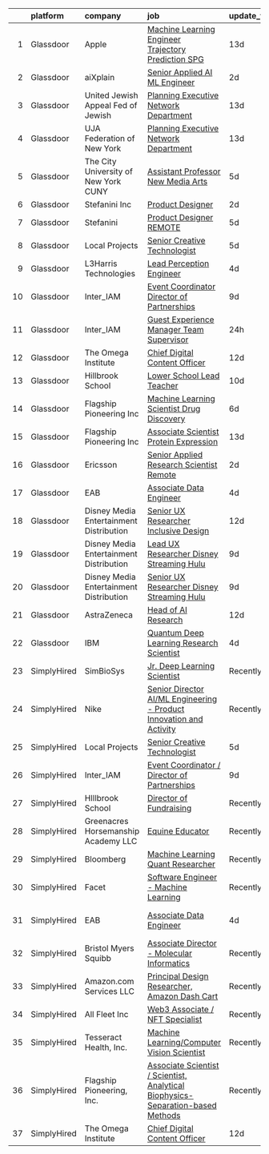 

|    | platform    | company                                   | job                                                                                                                                                                                                                                                                                                                                                                                                                                                                                                                                                                                                                                                                                                                                                                                                                                                                                                                                                                                                                                                                                                                                                                                                                                                                                                                                                | update_time   | location                    |
|---:|:------------|:------------------------------------------|:---------------------------------------------------------------------------------------------------------------------------------------------------------------------------------------------------------------------------------------------------------------------------------------------------------------------------------------------------------------------------------------------------------------------------------------------------------------------------------------------------------------------------------------------------------------------------------------------------------------------------------------------------------------------------------------------------------------------------------------------------------------------------------------------------------------------------------------------------------------------------------------------------------------------------------------------------------------------------------------------------------------------------------------------------------------------------------------------------------------------------------------------------------------------------------------------------------------------------------------------------------------------------------------------------------------------------------------------------|:--------------|:----------------------------|
|  1 | Glassdoor   | Apple                                     | [Machine Learning Engineer  Trajectory Prediction   SPG](https://www.glassdoor.com/partner/jobListing.htm?pos=119&ao=1136043&s=58&guid=000001825834ebb98275447bd78d0f16&src=GD_JOB_AD&t=SR&vt=w&cs=1_38ade66c&cb=1659337239789&jobListingId=1008011764350&jrtk=3-0-1g9c39qvaj4jj801-1g9c39qvp20hl000-4d96d8ef89e83ede-)                                                                                                                                                                                                                                                                                                                                                                                                                                                                                                                                                                                                                                                                                                                                                                                                                                                                                                                                                                                                                            | 13d           | Cupertino, CA               |
|  2 | Glassdoor   | aiXplain                                  | [Senior Applied AI ML Engineer](https://www.glassdoor.com/partner/jobListing.htm?pos=121&ao=1136043&s=58&guid=000001825834ebb98275447bd78d0f16&src=GD_JOB_AD&t=SR&vt=w&ea=1&cs=1_9d3790c5&cb=1659337239789&jobListingId=1008038685125&jrtk=3-0-1g9c39qvaj4jj801-1g9c39qvp20hl000-3f31e0067b9412fb-)                                                                                                                                                                                                                                                                                                                                                                                                                                                                                                                                                                                                                                                                                                                                                                                                                                                                                                                                                                                                                                                | 2d            | Remote                      |
|  3 | Glassdoor   | United Jewish Appeal Fed of Jewish        | [Planning Executive  Network Department](https://www.glassdoor.com/partner/jobListing.htm?pos=102&ao=1136043&s=58&guid=000001825834ebb98275447bd78d0f16&src=GD_JOB_AD&t=SR&vt=w&cs=1_fb23775e&cb=1659337239785&jobListingId=1008012498594&jrtk=3-0-1g9c39qvaj4jj801-1g9c39qvp20hl000-827eec7eb3315568-)                                                                                                                                                                                                                                                                                                                                                                                                                                                                                                                                                                                                                                                                                                                                                                                                                                                                                                                                                                                                                                            | 13d           | New York, NY                |
|  4 | Glassdoor   | UJA Federation of New York                | [Planning Executive  Network Department](https://www.glassdoor.com/partner/jobListing.htm?pos=105&ao=1136043&s=58&guid=000001825834ebb98275447bd78d0f16&src=GD_JOB_AD&t=SR&vt=w&cs=1_665688ab&cb=1659337239785&jobListingId=1008012544382&jrtk=3-0-1g9c39qvaj4jj801-1g9c39qvp20hl000-58ad51c3a85b4340-)                                                                                                                                                                                                                                                                                                                                                                                                                                                                                                                                                                                                                                                                                                                                                                                                                                                                                                                                                                                                                                            | 13d           | New York, NY                |
|  5 | Glassdoor   | The City University of New York  CUNY     | [Assistant Professor   New Media Arts](https://www.glassdoor.com/partner/jobListing.htm?pos=115&ao=1136043&s=58&guid=000001825834ebb98275447bd78d0f16&src=GD_JOB_AD&t=SR&vt=w&cs=1_1d676185&cb=1659337239789&jobListingId=1008031493208&jrtk=3-0-1g9c39qvaj4jj801-1g9c39qvp20hl000-d56436d2363f2359-)                                                                                                                                                                                                                                                                                                                                                                                                                                                                                                                                                                                                                                                                                                                                                                                                                                                                                                                                                                                                                                              | 5d            | New York, NY                |
|  6 | Glassdoor   | Stefanini  Inc                            | [Product Designer](https://www.glassdoor.com/partner/jobListing.htm?pos=122&ao=1136043&s=58&guid=000001825834ebb98275447bd78d0f16&src=GD_JOB_AD&t=SR&vt=w&ea=1&cs=1_00488498&cb=1659337239790&jobListingId=1008038923230&jrtk=3-0-1g9c39qvaj4jj801-1g9c39qvp20hl000-b62e7cf51b4378be-)                                                                                                                                                                                                                                                                                                                                                                                                                                                                                                                                                                                                                                                                                                                                                                                                                                                                                                                                                                                                                                                             | 2d            | Dearborn, MI                |
|  7 | Glassdoor   | Stefanini                                 | [Product Designer   REMOTE](https://www.glassdoor.com/partner/jobListing.htm?pos=114&ao=1136043&s=58&guid=000001825834ebb98275447bd78d0f16&src=GD_JOB_AD&t=SR&vt=w&ea=1&cs=1_2a145e26&cb=1659337239788&jobListingId=1008031185723&jrtk=3-0-1g9c39qvaj4jj801-1g9c39qvp20hl000-603b02cc24df940a-)                                                                                                                                                                                                                                                                                                                                                                                                                                                                                                                                                                                                                                                                                                                                                                                                                                                                                                                                                                                                                                                    | 5d            | Remote                      |
|  8 | Glassdoor   | Local Projects                            | [Senior Creative Technologist](https://www.glassdoor.com/partner/jobListing.htm?pos=101&ao=1110586&s=58&guid=000001825834ebb98275447bd78d0f16&src=GD_JOB_AD&t=SR&vt=w&cs=1_5e8c2eb8&cb=1659337239785&jobListingId=1008030766533&cpc=FB7E4A1762AE5BEC&jrtk=3-0-1g9c39qvaj4jj801-1g9c39qvp20hl000-7ede5dd989728759--6NYlbfkN0DG4ntHtB_rMsnfhgmnSvK2brktLme1L4SiDeJjQ-izrVOLqRJ5-yjEwoYGp-nj3bVcp-zOSJacG2uRSeSSo97QltCwMz4KkJjHxvKkLv3MiYq2Laa0s60JFBBhg_3Caonai5pk7iFsCXsPrIwPWJqmjH8YpBLKNnuoaGaXb3Fbbr3lqm-9S6rSz1f-Npm8eAWQNpelPkRMrT5AH6KLsfPeogDUad4CGTTPHdjB92VqkfmoQWQ-8T2lrLuszZUlH31AacLNKOX2BYR29Ml3MbfdPqBz5dX0xVlnQjg0xdFt6Wpnv_hexmxIoqz4a6CYxtaKP9JxdvrYVSNN_CfjQD1AN3TlmhKpwFvhjgNTN9IHF-3GSrYxFEeCckt2yH8zFi7SlIa-YCqzMQxYnnZ8epA2Upv4x427TxrH2M2KwpytXz1XRxAqSXcevr7SwRH80td9fGl_dPO_ZJCYqfNC8AtVkceWjMwERrIMYeKmDE85WuJ5c_xbKdfv9klCju5J8lBMkH5MLHEx1Q8qkOPofbGJw8dNpywf_kKFgLHJolhB13hTfMwFIjIRF_2Ri6GAMCX39gDYANxNGSCQz1Ho5qQKVuFRk8NOonEArl416noGJkGmjjxjujsn_rcbUmEESSe2b6xbyiztw4N_2_fv9Qeh7T1cq2S3GVQ6hOR0fbRKVSlIbi-KNQhOV2muSIJSI_Y7dFWTeSq3htZ2OKdW1JU9j0SDe_EsmH0bBSlkqzcmsqSncI1qReRTwLZxtkFVWkB2PvfqkfqLlcY8n3mDLL3z5b7pTdodTji6KAX38cCsSC1aMoTYeMmIZdPUm7-KOftGILPd8YxAT61lqo_13WJQd-lk4lTmdJ6e3SoetcGEprUOaJvAfojWoWpbBX6EctDoj335uPvz0_bnt3inKxqmIsGigN44j76IXw-d5Ff_D9hrcXkqdK8xJNNKHEcB8Ugyt1ydaRBJfmxslQWiclaH) | 5d            | Manhattan                   |
|  9 | Glassdoor   | L3Harris Technologies                     | [Lead  Perception Engineer](https://www.glassdoor.com/partner/jobListing.htm?pos=118&ao=1136043&s=58&guid=000001825834ebb98275447bd78d0f16&src=GD_JOB_AD&t=SR&vt=w&cs=1_2feb48bc&cb=1659337239789&jobListingId=1008032603252&jrtk=3-0-1g9c39qvaj4jj801-1g9c39qvp20hl000-021eef5a02e54d2e-)                                                                                                                                                                                                                                                                                                                                                                                                                                                                                                                                                                                                                                                                                                                                                                                                                                                                                                                                                                                                                                                         | 4d            | Lafayette, LA               |
| 10 | Glassdoor   | Inter_IAM                                 | [Event Coordinator   Director of Partnerships](https://www.glassdoor.com/partner/jobListing.htm?pos=106&ao=1136043&s=58&guid=000001825834ebb98275447bd78d0f16&src=GD_JOB_AD&t=SR&vt=w&ea=1&cs=1_8c8a766b&cb=1659337239786&jobListingId=1008022182568&jrtk=3-0-1g9c39qvaj4jj801-1g9c39qvp20hl000-96cec4608558ae4e-)                                                                                                                                                                                                                                                                                                                                                                                                                                                                                                                                                                                                                                                                                                                                                                                                                                                                                                                                                                                                                                 | 9d            | Manhattan                   |
| 11 | Glassdoor   | Inter_IAM                                 | [Guest Experience Manager   Team Supervisor](https://www.glassdoor.com/partner/jobListing.htm?pos=104&ao=1136043&s=58&guid=000001825834ebb98275447bd78d0f16&src=GD_JOB_AD&t=SR&vt=w&ea=1&cs=1_a1520756&cb=1659337239785&jobListingId=1008040074772&jrtk=3-0-1g9c39qvaj4jj801-1g9c39qvp20hl000-e2ad0e41ceccb73d-)                                                                                                                                                                                                                                                                                                                                                                                                                                                                                                                                                                                                                                                                                                                                                                                                                                                                                                                                                                                                                                   | 24h           | Manhattan                   |
| 12 | Glassdoor   | The Omega Institute                       | [Chief Digital Content Officer](https://www.glassdoor.com/partner/jobListing.htm?pos=112&ao=1136043&s=58&guid=000001825834ebb98275447bd78d0f16&src=GD_JOB_AD&t=SR&vt=w&ea=1&cs=1_28b2c931&cb=1659337239788&jobListingId=1008015033930&jrtk=3-0-1g9c39qvaj4jj801-1g9c39qvp20hl000-9e0395aef8d12c95-)                                                                                                                                                                                                                                                                                                                                                                                                                                                                                                                                                                                                                                                                                                                                                                                                                                                                                                                                                                                                                                                | 12d           | Rhinebeck, NY               |
| 13 | Glassdoor   | Hillbrook School                          | [Lower School Lead Teacher](https://www.glassdoor.com/partner/jobListing.htm?pos=116&ao=1136043&s=58&guid=000001825834ebb98275447bd78d0f16&src=GD_JOB_AD&t=SR&vt=w&cs=1_48cce4f8&cb=1659337239789&jobListingId=1008021188271&jrtk=3-0-1g9c39qvaj4jj801-1g9c39qvp20hl000-e7689760e12dd0a7-)                                                                                                                                                                                                                                                                                                                                                                                                                                                                                                                                                                                                                                                                                                                                                                                                                                                                                                                                                                                                                                                         | 10d           | Los Gatos, CA               |
| 14 | Glassdoor   | Flagship Pioneering  Inc                  | [Machine Learning Scientist  Drug Discovery](https://www.glassdoor.com/partner/jobListing.htm?pos=110&ao=1136043&s=58&guid=000001825834ebb98275447bd78d0f16&src=GD_JOB_AD&t=SR&vt=w&cs=1_b0f7f7ea&cb=1659337239788&jobListingId=1008028988616&jrtk=3-0-1g9c39qvaj4jj801-1g9c39qvp20hl000-711180781a7c4d72-)                                                                                                                                                                                                                                                                                                                                                                                                                                                                                                                                                                                                                                                                                                                                                                                                                                                                                                                                                                                                                                        | 6d            | Cambridge, MA               |
| 15 | Glassdoor   | Flagship Pioneering  Inc                  | [Associate Scientist  Protein Expression](https://www.glassdoor.com/partner/jobListing.htm?pos=107&ao=1136043&s=58&guid=000001825834ebb98275447bd78d0f16&src=GD_JOB_AD&t=SR&vt=w&cs=1_30d3c17c&cb=1659337239786&jobListingId=1008012450011&jrtk=3-0-1g9c39qvaj4jj801-1g9c39qvp20hl000-8d69771902506d2f-)                                                                                                                                                                                                                                                                                                                                                                                                                                                                                                                                                                                                                                                                                                                                                                                                                                                                                                                                                                                                                                           | 13d           | Boston, MA                  |
| 16 | Glassdoor   | Ericsson                                  | [Senior Applied Research Scientist  Remote ](https://www.glassdoor.com/partner/jobListing.htm?pos=113&ao=1136043&s=58&guid=000001825834ebb98275447bd78d0f16&src=GD_JOB_AD&t=SR&vt=w&cs=1_ee54b9bc&cb=1659337239788&jobListingId=1008038388765&jrtk=3-0-1g9c39qvaj4jj801-1g9c39qvp20hl000-ed357fb9eaf1eb65-)                                                                                                                                                                                                                                                                                                                                                                                                                                                                                                                                                                                                                                                                                                                                                                                                                                                                                                                                                                                                                                        | 2d            | Los Angeles, CA             |
| 17 | Glassdoor   | EAB                                       | [Associate Data Engineer](https://www.glassdoor.com/partner/jobListing.htm?pos=103&ao=1136043&s=58&guid=000001825834ebb98275447bd78d0f16&src=GD_JOB_AD&t=SR&vt=w&cs=1_0ffb6249&cb=1659337239785&jobListingId=1008033097410&jrtk=3-0-1g9c39qvaj4jj801-1g9c39qvp20hl000-1fc9c319cbc7e726-)                                                                                                                                                                                                                                                                                                                                                                                                                                                                                                                                                                                                                                                                                                                                                                                                                                                                                                                                                                                                                                                           | 4d            | Remote                      |
| 18 | Glassdoor   | Disney Media   Entertainment Distribution | [Senior UX Researcher   Inclusive Design](https://www.glassdoor.com/partner/jobListing.htm?pos=109&ao=1136043&s=58&guid=000001825834ebb98275447bd78d0f16&src=GD_JOB_AD&t=SR&vt=w&cs=1_b10c3dfa&cb=1659337239786&jobListingId=1008014300873&jrtk=3-0-1g9c39qvaj4jj801-1g9c39qvp20hl000-ab12b344d29545fe-)                                                                                                                                                                                                                                                                                                                                                                                                                                                                                                                                                                                                                                                                                                                                                                                                                                                                                                                                                                                                                                           | 12d           | San Francisco, CA           |
| 19 | Glassdoor   | Disney Media   Entertainment Distribution | [Lead UX Researcher   Disney Streaming  Hulu ](https://www.glassdoor.com/partner/jobListing.htm?pos=108&ao=1136043&s=58&guid=000001825834ebb98275447bd78d0f16&src=GD_JOB_AD&t=SR&vt=w&cs=1_ca3c4606&cb=1659337239786&jobListingId=1008022658381&jrtk=3-0-1g9c39qvaj4jj801-1g9c39qvp20hl000-836576904874088e-)                                                                                                                                                                                                                                                                                                                                                                                                                                                                                                                                                                                                                                                                                                                                                                                                                                                                                                                                                                                                                                      | 9d            | New York, NY                |
| 20 | Glassdoor   | Disney Media   Entertainment Distribution | [Senior UX Researcher   Disney Streaming  Hulu ](https://www.glassdoor.com/partner/jobListing.htm?pos=111&ao=1136043&s=58&guid=000001825834ebb98275447bd78d0f16&src=GD_JOB_AD&t=SR&vt=w&cs=1_bd2ddfa0&cb=1659337239788&jobListingId=1008022658355&jrtk=3-0-1g9c39qvaj4jj801-1g9c39qvp20hl000-436ebe1d92584707-)                                                                                                                                                                                                                                                                                                                                                                                                                                                                                                                                                                                                                                                                                                                                                                                                                                                                                                                                                                                                                                    | 9d            | Santa Monica, CA            |
| 21 | Glassdoor   | AstraZeneca                               | [Head of AI Research](https://www.glassdoor.com/partner/jobListing.htm?pos=120&ao=1136043&s=58&guid=000001825834ebb98275447bd78d0f16&src=GD_JOB_AD&t=SR&vt=w&cs=1_e51d11ff&cb=1659337239789&jobListingId=1008013808942&jrtk=3-0-1g9c39qvaj4jj801-1g9c39qvp20hl000-eef59e953d0d7836-)                                                                                                                                                                                                                                                                                                                                                                                                                                                                                                                                                                                                                                                                                                                                                                                                                                                                                                                                                                                                                                                               | 12d           | Gaithersburg, MD            |
| 22 | Glassdoor   | IBM                                       | [Quantum Deep Learning Research Scientist](https://www.glassdoor.com/partner/jobListing.htm?pos=117&ao=1136043&s=58&guid=000001825834ebb98275447bd78d0f16&src=GD_JOB_AD&t=SR&vt=w&cs=1_ee3a3890&cb=1659337239789&jobListingId=1008033244593&jrtk=3-0-1g9c39qvaj4jj801-1g9c39qvp20hl000-4e1f548f2b7f8637-)                                                                                                                                                                                                                                                                                                                                                                                                                                                                                                                                                                                                                                                                                                                                                                                                                                                                                                                                                                                                                                          | 4d            | Yorktown Heights, NY        |
| 23 | SimplyHired | SimBioSys                                 | [Jr. Deep Learning Scientist](https://www.simplyhired.com/job/QLKBeB213mb3gEI9hwxK3u6dwygDRzLsU5l729hCydJRHwl7Zh9bqA?q=generative+art)                                                                                                                                                                                                                                                                                                                                                                                                                                                                                                                                                                                                                                                                                                                                                                                                                                                                                                                                                                                                                                                                                                                                                                                                             | Recently      | Chicago, IL                 |
| 24 | SimplyHired | Nike                                      | [Senior Director AI/ML Engineering - Product Innovation and Activity](https://www.simplyhired.com/job/Gn9HVTtK0oUTy9Q9duapau2xLYfPiiB0pwqHYMkx_Xg3S0gszFuT0g?q=generative+art)                                                                                                                                                                                                                                                                                                                                                                                                                                                                                                                                                                                                                                                                                                                                                                                                                                                                                                                                                                                                                                                                                                                                                                     | Recently      | Atlanta, GA                 |
| 25 | SimplyHired | Local Projects                            | [Senior Creative Technologist](https://www.simplyhired.com/job/N0J1V8KQwzO_K5WrzMdvnOZf_l9naoW5lTILwFqFStvNBHo1QD5qLA?q=generative+art)                                                                                                                                                                                                                                                                                                                                                                                                                                                                                                                                                                                                                                                                                                                                                                                                                                                                                                                                                                                                                                                                                                                                                                                                            | 5d            | Manhattan, NY               |
| 26 | SimplyHired | Inter_IAM                                 | [Event Coordinator / Director of Partnerships](https://www.simplyhired.com/job/KP0PERTPOK_0Q_6l2ol5Cr_CfGOHLp327RdfQUEoPHm2boq9fu-_DQ?q=generative+art)                                                                                                                                                                                                                                                                                                                                                                                                                                                                                                                                                                                                                                                                                                                                                                                                                                                                                                                                                                                                                                                                                                                                                                                            | 9d            | Manhattan, NY               |
| 27 | SimplyHired | HIllbrook School                          | [Director of Fundraising](https://www.simplyhired.com/job/ENKUisqEPyXa1cUA81a4-YhdtzebfyE0gA8nVSY6VQ4HA2qzcaOKGg?q=generative+art)                                                                                                                                                                                                                                                                                                                                                                                                                                                                                                                                                                                                                                                                                                                                                                                                                                                                                                                                                                                                                                                                                                                                                                                                                 | Recently      | Los Gatos, CA               |
| 28 | SimplyHired | Greenacres Horsemanship Academy LLC       | [Equine Educator](https://www.simplyhired.com/job/PbcPC2AJINCAkcSmIHeNgDxm95H0_xRkZDVqnS0ysf2wyzdzvu6Ljw?q=generative+art)                                                                                                                                                                                                                                                                                                                                                                                                                                                                                                                                                                                                                                                                                                                                                                                                                                                                                                                                                                                                                                                                                                                                                                                                                         | Recently      | Cincinnati, OH              |
| 29 | SimplyHired | Bloomberg                                 | [Machine Learning Quant Researcher](https://www.simplyhired.com/job/VPoBWZeqtsL_I-8lUeUVH-XyL3kFT6mMxT20wo9--CNiv9Uav37p5Q?q=generative+art)                                                                                                                                                                                                                                                                                                                                                                                                                                                                                                                                                                                                                                                                                                                                                                                                                                                                                                                                                                                                                                                                                                                                                                                                       | Recently      | New York, NY                |
| 30 | SimplyHired | Facet                                     | [Software Engineer - Machine Learning](https://www.simplyhired.com/job/rRl7LpYqGiIowLAwzbrNzMgXtXTFbKgtp-z9fo66PKEqX4Q6nYlO_w?q=generative+art)                                                                                                                                                                                                                                                                                                                                                                                                                                                                                                                                                                                                                                                                                                                                                                                                                                                                                                                                                                                                                                                                                                                                                                                                    | Recently      | San Francisco, CA           |
| 31 | SimplyHired | EAB                                       | [Associate Data Engineer](https://www.simplyhired.com/job/rU-T2Kbzd2vTiI7gA3or9Ds_f1ffFE092Feoa0qiKRRjk2nlRMqYRA?q=generative+art)                                                                                                                                                                                                                                                                                                                                                                                                                                                                                                                                                                                                                                                                                                                                                                                                                                                                                                                                                                                                                                                                                                                                                                                                                 | 4d            | Washington, DC +3 locations |
| 32 | SimplyHired | Bristol Myers Squibb                      | [Associate Director - Molecular Informatics](https://www.simplyhired.com/job/6LUET-00J9FC82jcNozqbzcnMlTzIUjvX0PgAVt3914OdorFX8oQvA?q=generative+art)                                                                                                                                                                                                                                                                                                                                                                                                                                                                                                                                                                                                                                                                                                                                                                                                                                                                                                                                                                                                                                                                                                                                                                                              | Recently      | Cambridge, MA               |
| 33 | SimplyHired | Amazon.com Services LLC                   | [Principal Design Researcher, Amazon Dash Cart](https://www.simplyhired.com/job/Lxa5iZNTNQIu5-9ZkJftHwIxZ_tpq8vURbeKfBqZgElC4o2RFPxTSQ?q=generative+art)                                                                                                                                                                                                                                                                                                                                                                                                                                                                                                                                                                                                                                                                                                                                                                                                                                                                                                                                                                                                                                                                                                                                                                                           | Recently      | Hudson, MA                  |
| 34 | SimplyHired | All Fleet Inc                             | [Web3 Associate / NFT Specialist](https://www.simplyhired.com/job/KXxsgDuQK7dooy1MtXvyeI-zqqLiYLDi03RzSO0yILEXcXjdQ3M9Vg?q=generative+art)                                                                                                                                                                                                                                                                                                                                                                                                                                                                                                                                                                                                                                                                                                                                                                                                                                                                                                                                                                                                                                                                                                                                                                                                         | Recently      | Zion, IL                    |
| 35 | SimplyHired | Tesseract Health, Inc.                    | [Machine Learning/Computer Vision Scientist](https://www.simplyhired.com/job/iwXCtTY72kw5Rvu02vwYQyiUZQPuKE1vaa0Wy-aIRZrUcmJplgx-2g?q=generative+art)                                                                                                                                                                                                                                                                                                                                                                                                                                                                                                                                                                                                                                                                                                                                                                                                                                                                                                                                                                                                                                                                                                                                                                                              | Recently      | Remote                      |
| 36 | SimplyHired | Flagship Pioneering, Inc.                 | [Associate Scientist / Scientist, Analytical Biophysics-Separation-based Methods](https://www.simplyhired.com/job/wLluy6DHtDSXCewZ8m4GbUCUSUf27D6PgB-j52jyeDXkuYhM94yoMA?q=generative+art)                                                                                                                                                                                                                                                                                                                                                                                                                                                                                                                                                                                                                                                                                                                                                                                                                                                                                                                                                                                                                                                                                                                                                         | Recently      | Boston, MA                  |
| 37 | SimplyHired | The Omega Institute                       | [Chief Digital Content Officer](https://www.simplyhired.com/job/G1D9FkrcxrKb089KGIhcUtufe9nAciOmz-Z9jgwfR-iIJFIjtOIiiw?q=generative+art)                                                                                                                                                                                                                                                                                                                                                                                                                                                                                                                                                                                                                                                                                                                                                                                                                                                                                                                                                                                                                                                                                                                                                                                                           | 12d           | Rhinebeck, NY               |